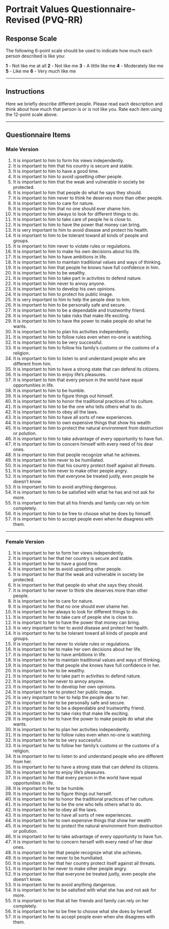 # Portrait Values Questionnaire-Revised (PVQ-RR)

## Response Scale

The following 6-point scale should be used to indicate how much each person described is like you:

**1** - Not like me at all
**2** - Not like me
**3** - A little like me
**4** - Moderately like me
**5** - Like me
**6** - Very much like me

---

## Instructions

Here we briefly describe different people. Please read each description and think about how much that person is or is not like you. Rate each item using the 12-point scale above.

---

## Questionnaire Items

### Male Version

1. It is important to him to form his views independently.
2. It is important to him that his country is secure and stable.
3. It is important to him to have a good time.
4. It is important to him to avoid upsetting other people.
5. It is important to him that the weak and vulnerable in society be protected.
6. It is important to him that people do what he says they should.
7. It is important to him never to think he deserves more than other people.
8. It is important to him to care for nature.
9. It is important to him that no one should ever shame him.
10. It is important to him always to look for different things to do.
11. It is important to him to take care of people he is close to.
12. It is important to him to have the power that money can bring.
13. It is very important to him to avoid disease and protect his health.
14. It is important to him to be tolerant toward all kinds of people and groups.
15. It is important to him never to violate rules or regulations.
16. It is important to him to make his own decisions about his life.
17. It is important to him to have ambitions in life.
18. It is important to him to maintain traditional values and ways of thinking.
19. It is important to him that people he knows have full confidence in him.
20. It is important to him to be wealthy.
21. It is important to him to take part in activities to defend nature.
22. It is important to him never to annoy anyone.
23. It is important to him to develop his own opinions.
24. It is important to him to protect his public image.
25. It is very important to him to help the people dear to him.
26. It is important to him to be personally safe and secure.
27. It is important to him to be a dependable and trustworthy friend.
28. It is important to him to take risks that make life exciting.
29. It is important to him to have the power to make people do what he wants.
30. It is important to him to plan his activities independently.
31. It is important to him to follow rules even when no-one is watching.
32. It is important to him to be very successful.
33. It is important to him to follow his family’s customs or the customs of a religion.
34. It is important to him to listen to and understand people who are different from him.
35. It is important to him to have a strong state that can defend its citizens.
36. It is important to him to enjoy life’s pleasures.
37. It is important to him that every person in the world have equal opportunities in life.
38. It is important to him to be humble.
39. It is important to him to figure things out himself.
40. It is important to him to honor the traditional practices of his culture.
41. It is important to him to be the one who tells others what to do.
42. It is important to him to obey all the laws.
43. It is important to him to have all sorts of new experiences.
44. It is important to him to own expensive things that show his wealth
45. It is important to him to protect the natural environment from destruction or polution.
46. It is important to him to take advantage of every opportunity to have fun.
47. It is important to him to concern himself with every need of his dear ones.
48. It is important to him that people recognize what he achieves.
49. It is important to him never to be humiliated.
50. It is important to him that his country protect itself against all threats.
51. It is important to him never to make other people angry.
52. It is important to him that everyone be treated justly, even people he doesn’t know.
53. It is important to him to avoid anything dangerous.
54. It is important to him to be satisfied with what he has and not ask for more.
55. It is important to him that all his friends and family can rely on him completely.
56. It is important to him to be free to choose what he does by himself.
57. It is important to him to accept people even when he disagrees with them.

---

### Female Version

1. It is important to her to form her views independently.
2. It is important to her that her country is secure and stable.
3. It is important to her to have a good time.
4. It is important to her to avoid upsetting other people.
5. It is important to her that the weak and vulnerable in society be protected.
6. It is important to her that people do what she says they should.
7. It is important to her never to think she deserves more than other people.
8. It is important to her to care for nature.
9. It is important to her that no one should ever shame her.
10. It is important to her always to look for different things to do.
11. It is important to her to take care of people she is close to.
12. It is important to her to have the power that money can bring.
13. It is very important to her to avoid disease and protect her health.
14. It is important to her to be tolerant toward all kinds of people and groups.
15. It is important to her never to violate rules or regulations.
16. It is important to her to make her own decisions about her life.
17. It is important to her to have ambitions in life.
18. It is important to her to maintain traditional values and ways of thinking.
19. It is important to her that people she knows have full confidence in her.
20. It is important to her to be wealthy.
21. It is important to her to take part in activities to defend nature.
22. It is important to her never to annoy anyone.
23. It is important to her to develop her own opinions.
24. It is important to her to protect her public image.
25. It is very important to her to help the people dear to her.
26. It is important to her to be personally safe and secure.
27. It is important to her to be a dependable and trustworthy friend.
28. It is important to her to take risks that make life exciting.
29. It is important to her to have the power to make people do what she wants.
30. It is important to her to plan her activities independently.
31. It is important to her to follow rules even when no-one is watching.
32. It is important to her to be very successful.
33. It is important to her to follow her family’s customs or the customs of a religion.
34. It is important to her to listen to and understand people who are different from her.
35. It is important to her to have a strong state that can defend its citizens.
36. It is important to her to enjoy life’s pleasures.
37. It is important to her that every person in the world have equal opportunities in life.
38. It is important to her to be humble.
39. It is important to her to figure things out herself.
40. It is important to her to honor the traditional practices of her culture.
41. It is important to her to be the one who tells others what to do.
42. It is important to her to obey all the laws.
43. It is important to her to have all sorts of new experiences.
44. It is important to her to own expensive things that show her wealth
45. It is important to her to protect the natural environment from destruction or pollution.
46. It is important to her to take advantage of every opportunity to have fun.
47. It is important to her to concern herself with every need of her dear ones.
48. It is important to her that people recognize what she achieves.
49. It is important to her never to be humiliated.
50. It is important to her that her country protect itself against all threats.
51. It is important to her never to make other people angry.
52. It is important to her that everyone be treated justly, even people she doesn’t know.
53. It is important to her to avoid anything dangerous.
54. It is important to her to be satisfied with what she has and not ask for more.
55. It is important to her that all her friends and family can rely on her completely.
56. It is important to her to be free to choose what she does by herself.
57. It is important to her to accept people even when she disagrees with them.
